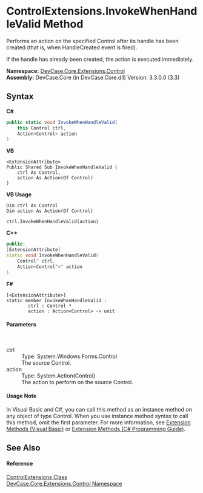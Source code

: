 # ControlExtensions.InvokeWhenHandleValid Method 
 

Performs an action on the specified Control after its handle has been created (that is, when HandleCreated event is fired). 

 If the handle has already been created, the action is executed immediately.

**Namespace:**&nbsp;<a href="N_DevCase_Core_Extensions_Control">DevCase.Core.Extensions.Control</a><br />**Assembly:**&nbsp;DevCase.Core (in DevCase.Core.dll) Version: 3.3.0.0 (3.3)

## Syntax

**C#**<br />
``` C#
public static void InvokeWhenHandleValid(
	this Control ctrl,
	Action<Control> action
)
```

**VB**<br />
``` VB
<ExtensionAttribute>
Public Shared Sub InvokeWhenHandleValid ( 
	ctrl As Control,
	action As Action(Of Control)
)
```

**VB Usage**<br />
``` VB Usage
Dim ctrl As Control
Dim action As Action(Of Control)

ctrl.InvokeWhenHandleValid(action)
```

**C++**<br />
``` C++
public:
[ExtensionAttribute]
static void InvokeWhenHandleValid(
	Control^ ctrl, 
	Action<Control^>^ action
)
```

**F#**<br />
``` F#
[<ExtensionAttribute>]
static member InvokeWhenHandleValid : 
        ctrl : Control * 
        action : Action<Control> -> unit 

```


#### Parameters
&nbsp;<dl><dt>ctrl</dt><dd>Type: System.Windows.Forms.Control<br />The source Control.</dd><dt>action</dt><dd>Type: System.Action(Control)<br />The action to perform on the source Control.</dd></dl>

#### Usage Note
In Visual Basic and C#, you can call this method as an instance method on any object of type Control. When you use instance method syntax to call this method, omit the first parameter. For more information, see <a href="https://docs.microsoft.com/dotnet/visual-basic/programming-guide/language-features/procedures/extension-methods">Extension Methods (Visual Basic)</a> or <a href="https://docs.microsoft.com/dotnet/csharp/programming-guide/classes-and-structs/extension-methods">Extension Methods (C# Programming Guide)</a>.

## See Also


#### Reference
<a href="T_DevCase_Core_Extensions_Control_ControlExtensions">ControlExtensions Class</a><br /><a href="N_DevCase_Core_Extensions_Control">DevCase.Core.Extensions.Control Namespace</a><br />